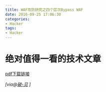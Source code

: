 ```yaml
---
title: WAF攻防研究之四个层次Bypass WAF
date: 2016-09-25 17:06:30
categories: 
- Hacker
tags: 
- Hacker
---
```

# 绝对值得一看的技术文章
[pdf下载链接](http://7xusrl.com1.z0.glb.clouddn.com/WAF%E6%94%BB%E9%98%B2%E7%A0%94%E7%A9%B6%E4%B9%8B%E5%9B%9B%E4%B8%AA%E5%B1%82%E6%AC%A1Bypass%20WAF.pdf)

*[via@[破-见](http://weibo.com/ttarticle/p/show?id=2309404007261092631700) ]*
